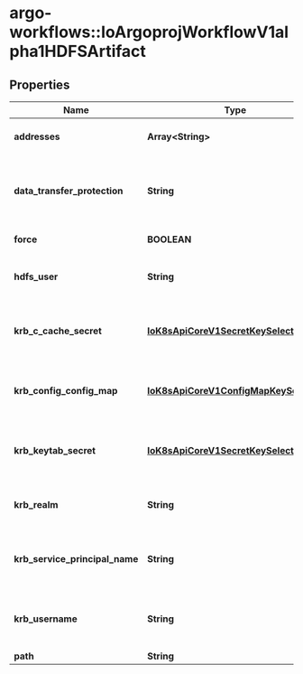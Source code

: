# argo-workflows::IoArgoprojWorkflowV1alpha1HDFSArtifact

## Properties
Name | Type | Description | Notes
------------ | ------------- | ------------- | -------------
**addresses** | **Array&lt;String&gt;** | Addresses is accessible addresses of HDFS name nodes | [optional] 
**data_transfer_protection** | **String** | DataTransferProtection is the protection level for HDFS data transfer. It corresponds to the dfs.data.transfer.protection configuration in HDFS. | [optional] 
**force** | **BOOLEAN** | Force copies a file forcibly even if it exists | [optional] 
**hdfs_user** | **String** | HDFSUser is the user to access HDFS file system. It is ignored if either ccache or keytab is used. | [optional] 
**krb_c_cache_secret** | [**IoK8sApiCoreV1SecretKeySelector**](IoK8sApiCoreV1SecretKeySelector.md) | KrbCCacheSecret is the secret selector for Kerberos ccache Either ccache or keytab can be set to use Kerberos. | [optional] 
**krb_config_config_map** | [**IoK8sApiCoreV1ConfigMapKeySelector**](IoK8sApiCoreV1ConfigMapKeySelector.md) | KrbConfig is the configmap selector for Kerberos config as string It must be set if either ccache or keytab is used. | [optional] 
**krb_keytab_secret** | [**IoK8sApiCoreV1SecretKeySelector**](IoK8sApiCoreV1SecretKeySelector.md) | KrbKeytabSecret is the secret selector for Kerberos keytab Either ccache or keytab can be set to use Kerberos. | [optional] 
**krb_realm** | **String** | KrbRealm is the Kerberos realm used with Kerberos keytab It must be set if keytab is used. | [optional] 
**krb_service_principal_name** | **String** | KrbServicePrincipalName is the principal name of Kerberos service It must be set if either ccache or keytab is used. | [optional] 
**krb_username** | **String** | KrbUsername is the Kerberos username used with Kerberos keytab It must be set if keytab is used. | [optional] 
**path** | **String** | Path is a file path in HDFS | 


